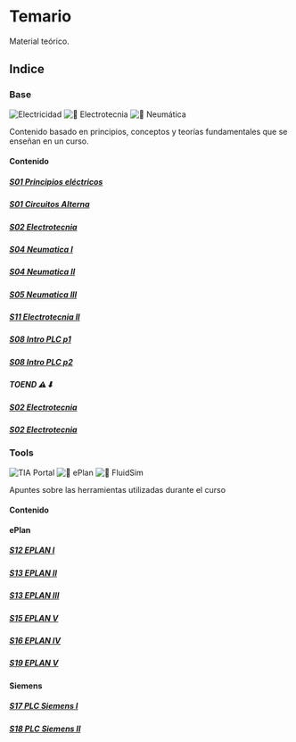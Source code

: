 # Temario
Material teórico.
## Indice
### Base
![Electricidad](https://img.shields.io/badge/Electricidad%20⚡-Theory-blue)
![🔧 Electrotecnia](https://img.shields.io/badge/Electrotecnia%20🔧-Theory-blue)
![💨 Neumática](https://img.shields.io/badge/Neumática%20💨-Theory-blue)

Contenido basado en principios, conceptos y teorías fundamentales que se enseñan en un curso.
#### Contenido
##### [S01 Principios eléctricos](./Base/S01%20-%20Principios%20eléctricos.pdf)
##### [S01 Circuitos Alterna](./Base/S01%20-%20CircuitosAlterna.pdf)
##### [S02 Electrotecnia](./Base/S02%20-%20Electrotecnia.pdf)
##### [S04 Neumatica I](./Base/S04%20-%20Neumatica%20I.pdf)
##### [S04 Neumatica II](./Base/S04%20-%20Neumatica%20II.pdf)
##### [S05 Neumatica III](./Base/S05%20-%20Neumatica%20III.pdf)
##### [S11 Electrotecnia II](./Base/S11%20-%20Electrotecnia%20II.pdf)
##### [S08 Intro PLC p1](./Base/S08%20-%20Introducción%20a%20PLC%20V4.pdf)
##### [S08 Intro PLC p2](./Base/S08%20-%20Introducción%20a%20PLC%20-%20Logica%20V2.pdf)

##### TOEND ⚠⬇
##### [S02 Electrotecnia](./Base)
##### [S02 Electrotecnia](./Base)

### Tools
![TIA Portal](https://img.shields.io/badge/TIA%20Portal%20🤖-Software-green)
![🔌 ePlan](https://img.shields.io/badge/ePlan%20🔌-Software-green)
![🔫 FluidSim](https://img.shields.io/badge/FluidSim%20🔫-Simulation-yellow)

Apuntes sobre las herramientas utilizadas durante el curso

#### Contenido

**ePlan**
##### [S12 EPLAN I](./Tools/S12%20-%20EPLANI-Introducción%20al%20Diseño%20Eléctrico%20con%20EPLAN.pdf)
##### [S13 EPLAN II](./Tools/S13%20-%20EPLAN%20II%20-%20Conexiones,%20espejos%20de%20contactos,%20bornes.pdf)

##### [S13 EPLAN III](./Tools/S13%20-%20EPLAN%20III%20-%20Estructuras,%20articulos,%20area%20de%20trabajo.pdf)
##### [S15 EPLAN V](./Tools/S15%20-%20Diseño%20electrico%20con%20EPLAN%20V%20Macros,%20mangueras.pdf)
##### [S16 EPLAN IV](./Tools/S16%20-%20EPLAN%20IV%20-%20Conexiones.pdf)
##### [S19 EPLAN V](./Tools/S19%20-%20Diseño%20electrico%20con%20EPLANV-PLC.pdf)

**Siemens**
##### [S17 PLC Siemens I](./Tools/S17%20-%20Programacion%20PLC%20Siemens%20I.pdf)
##### [S18 PLC Siemens II](./Tools/S18%20-%20Programacion%20PLC%20Siemens%20II.pdf)


